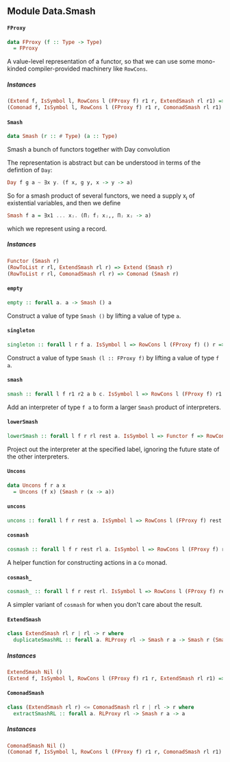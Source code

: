 ## Module Data.Smash

#### `FProxy`

``` purescript
data FProxy (f :: Type -> Type)
  = FProxy
```

A value-level representation of a functor, so that we can use
some mono-kinded compiler-provided machinery like `RowCons`.

##### Instances
``` purescript
(Extend f, IsSymbol l, RowCons l (FProxy f) r1 r, ExtendSmash rl r1) => ExtendSmash (Cons l (FProxy f) rl) r
(Comonad f, IsSymbol l, RowCons l (FProxy f) r1 r, ComonadSmash rl r1) => ComonadSmash (Cons l (FProxy f) rl) r
```

#### `Smash`

``` purescript
data Smash (r :: # Type) (a :: Type)
```

Smash a bunch of functors together with Day convolution

The representation is abstract but can be understood in terms of
the defintion of `Day`:

```purescript
Day f g a ~ ∃x y. (f x, g y, x -> y -> a)
```

So for a smash product of several functors, we need a supply xⱼ of
existential variables, and then we define

```purescript
Smash f a = ∃x1 ... xⱼ. (Πⱼ fⱼ xⱼ,, Πⱼ xⱼ -> a)
```
which we represent using a record.

##### Instances
``` purescript
Functor (Smash r)
(RowToList r rl, ExtendSmash rl r) => Extend (Smash r)
(RowToList r rl, ComonadSmash rl r) => Comonad (Smash r)
```

#### `empty`

``` purescript
empty :: forall a. a -> Smash () a
```

Construct a value of type `Smash ()` by lifting a value of type `a`.

#### `singleton`

``` purescript
singleton :: forall l r f a. IsSymbol l => RowCons l (FProxy f) () r => SProxy l -> f a -> Smash r a
```

Construct a value of type `Smash (l :: FProxy f)` by lifting a value
of type `f a`.

#### `smash`

``` purescript
smash :: forall l f r1 r2 a b c. IsSymbol l => RowCons l (FProxy f) r1 r2 => SProxy l -> (a -> b -> c) -> f a -> Smash r1 b -> Smash r2 c
```

Add an interpreter of type `f a` to form a larger `Smash` product of
interpreters.

#### `lowerSmash`

``` purescript
lowerSmash :: forall l f r rl rest a. IsSymbol l => Functor f => RowCons l (FProxy f) rest r => RowToList rest rl => ComonadSmash rl rest => SProxy l -> Smash r a -> f a
```

Project out the interpreter at the specified label, ignoring the future
state of the other interpreters.

#### `Uncons`

``` purescript
data Uncons f r a x
  = Uncons (f x) (Smash r (x -> a))
```

#### `uncons`

``` purescript
uncons :: forall l f r rest a. IsSymbol l => RowCons l (FProxy f) rest r => SProxy l -> Smash r a -> Exists (Uncons f rest a)
```

#### `cosmash`

``` purescript
cosmash :: forall l f r rest rl a. IsSymbol l => RowCons l (FProxy f) rest r => Functor f => RowToList rest rl => ComonadSmash rl rest => SProxy l -> (forall x. f (a -> x) -> x) -> Co (Smash r) a
```

A helper function for constructing actions in a `Co` monad.

#### `cosmash_`

``` purescript
cosmash_ :: forall l f r rest rl. IsSymbol l => RowCons l (FProxy f) rest r => Functor f => RowToList rest rl => ComonadSmash rl rest => SProxy l -> (forall x. f x -> x) -> Co (Smash r) Unit
```

A simpler variant of `cosmash` for when you don't care about the result.

#### `ExtendSmash`

``` purescript
class ExtendSmash rl r | rl -> r where
  duplicateSmashRL :: forall a. RLProxy rl -> Smash r a -> Smash r (Smash r a)
```

##### Instances
``` purescript
ExtendSmash Nil ()
(Extend f, IsSymbol l, RowCons l (FProxy f) r1 r, ExtendSmash rl r1) => ExtendSmash (Cons l (FProxy f) rl) r
```

#### `ComonadSmash`

``` purescript
class (ExtendSmash rl r) <= ComonadSmash rl r | rl -> r where
  extractSmashRL :: forall a. RLProxy rl -> Smash r a -> a
```

##### Instances
``` purescript
ComonadSmash Nil ()
(Comonad f, IsSymbol l, RowCons l (FProxy f) r1 r, ComonadSmash rl r1) => ComonadSmash (Cons l (FProxy f) rl) r
```



